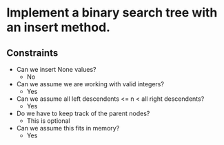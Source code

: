 # Implement a binary search tree with an insert method.

## Constraints

* Can we insert None values?
    * No
* Can we assume we are working with valid integers?
    * Yes
* Can we assume all left descendents <= n < all right descendents?
    * Yes
* Do we have to keep track of the parent nodes?
    * This is optional
* Can we assume this fits in memory?
    * Yes